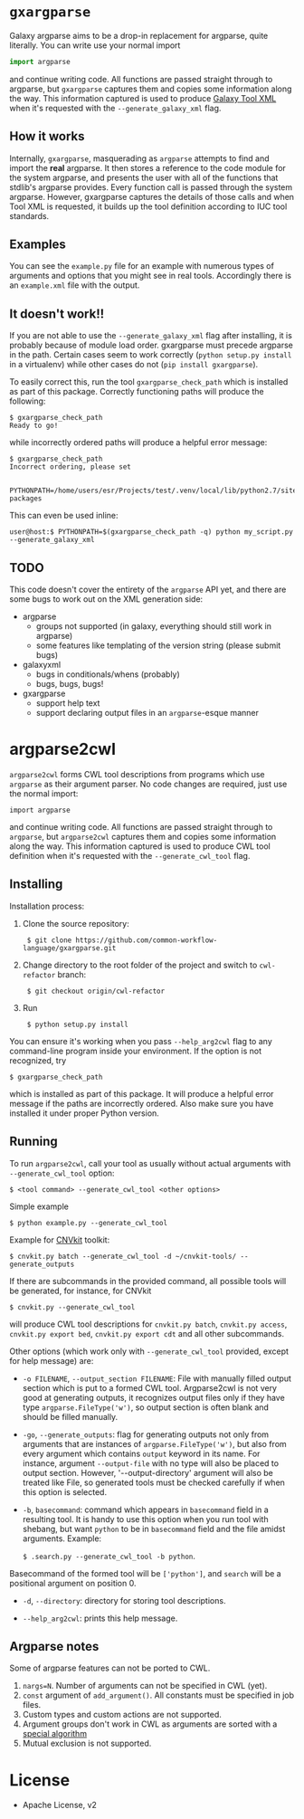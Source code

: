 # `gxargparse`

Galaxy argparse aims to be a drop-in replacement for argparse, quite literally.
You can write use your normal import

```python
import argparse
```

and continue writing code. All functions are passed straight through to
argparse, but `gxargparse` captures them and copies some information along the
way. This information captured is used to produce [Galaxy Tool XML](https://github.com/erasche/galaxyxml) when it's
requested with the `--generate_galaxy_xml` flag.

## How it works

Internally, `gxargparse`, masquerading as `argparse` attempts to find and
import the **real** argparse. It then stores a reference to the code module for
the system argparse, and presents the user with all of the functions that
stdlib's argparse provides. Every function call is passed through the system
argparse. However, gxargparse captures the details of those calls and when Tool
XML is requested, it builds up the tool definition according to IUC tool
standards.

## Examples

You can see the `example.py` file for an example with numerous types of
arguments and options that you might see in real tools. Accordingly there is an `example.xml` file with the output.

## It doesn't work!!

If you are not able to use the `--generate_galaxy_xml` flag after
installing, it is probably because of module load order. gxargparse must
precede argparse in the path. Certain cases seem to work correctly (`python
setup.py install` in a virtualenv) while other cases do not (`pip install
gxargparse`).

To easily correct this, run the tool `gxargparse_check_path` which is installed
as part of this package. Correctly functioning paths will produce the
following:

```console
$ gxargparse_check_path
Ready to go!
```

while incorrectly ordered paths will produce a helpful error message:

```console
$ gxargparse_check_path
Incorrect ordering, please set

    PYTHONPATH=/home/users/esr/Projects/test/.venv/local/lib/python2.7/site-packages

```

This can even be used inline:

```console
user@host:$ PYTHONPATH=$(gxargparse_check_path -q) python my_script.py --generate_galaxy_xml
```

## TODO

This code doesn't cover the entirety of the `argparse` API yet, and there are some bugs to work out on the XML generation side:

- argparse
    - groups not supported (in galaxy, everything should still work in argparse)
    - some features like templating of the version string (please submit bugs)
- galaxyxml
    - bugs in conditionals/whens (probably)
    - bugs, bugs, bugs!
- gxargparse
    - support help text
    - support declaring output files in an `argparse`-esque manner


# argparse2cwl

`argparse2cwl` forms CWL tool descriptions from programs which use `argparse` as their argument parser. 
No code changes are required, just use the normal import:

	import argparse

and continue writing code. All functions are passed straight through to `argparse`, but `argparse2cwl` captures them and copies some information along the way. This information captured is used to produce CWL tool definition when it's requested with the `--generate_cwl_tool` flag.


## Installing ##

Installation process:

1. Clone the source repository:
	
		$ git clone https://github.com/common-workflow-language/gxargparse.git

2. Change directory to the root folder of the project and switch to `cwl-refactor` branch:

		$ git checkout origin/cwl-refactor

3. Run 

		$ python setup.py install

You can ensure it's working when you pass `--help_arg2cwl` flag to any command-line program inside your environment. If the option is not recognized, try
	
	$ gxargparse_check_path

which is installed as part of this package. It will produce a helpful error message if the paths are incorrectly ordered. Also make sure you have installed it under proper Python version.


## Running ##

To run `argparse2cwl`, call your tool as usually without actual arguments with `--generate_cwl_tool` option:

	$ <tool command> --generate_cwl_tool <other options>

Simple example
	
	$ python example.py --generate_cwl_tool

Example for [CNVkit](https://github.com/etal/cnvkit) toolkit:

	$ cnvkit.py batch --generate_cwl_tool -d ~/cnvkit-tools/ --generate_outputs


If there are subcommands in the provided command, all possible tools will be generated, for instance, for CNVkit

	$ cnvkit.py --generate_cwl_tool

will produce CWL tool descriptions for `cnvkit.py batch`, `cnvkit.py access`, `cnvkit.py export bed`, `cnvkit.py export cdt` and all other subcommands.


Other options (which work only with `--generate_cwl_tool` provided, except for help message) are:

* `-o FILENAME`, `--output_section FILENAME`: File with manually filled output section which is put to a formed CWL tool. Argparse2cwl is not very good at generating outputs, it recognizes output files only if they have type `argparse.FileType('w')`, so output section is often blank and should be filled manually.

* `-go`, `--generate_outputs`: flag for generating outputs not only from arguments that are instances of `argparse.FileType('w')`, but also from every argument which contains `output` keyword in its name. For instance, argument `--output-file` with no type will also be placed to output section. However, '--output-directory' argument will also be treated like File, so generated tools must be checked carefully if when this option is selected.

* `-b`, `basecommand`: command which appears in `basecommand` field in a resulting tool. It is handy to use this option when you run tool with shebang, but want `python` to be in `basecommand` field and the file amidst arguments. 
Example:

	```$ .search.py --generate_cwl_tool -b python```. 

Basecommand of the formed tool will be `['python']`, and `search` will be a positional argument on position 0.

* `-d`, `--directory`: directory for storing tool descriptions.

* `--help_arg2cwl`: prints this help message.



## Argparse notes ##

Some of argparse features can not be ported to CWL. 

1. `nargs=N`. Number of arguments can not be specified in CWL (yet).
2. `const` argument of `add_argument()`. All constants must be specified in job files.
3. Custom types and custom actions are not supported.
4. Argument groups don't work in CWL as arguments are sorted with a [special algorithm](http://www.commonwl.org/draft-3/CommandLineTool.html#Input_binding)
5. Mutual exclusion is not supported.


# License

- Apache License, v2
